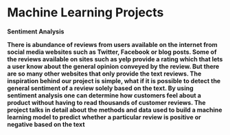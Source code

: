 # Machine Learning Projects

<b>Sentiment Analysis<b> 
  
There is abundance of reviews from users available on the internet from social media websites such as Twitter, Facebook or blog posts. Some of the reviews available on sites such as yelp provide a rating which that lets a user know about the general opinion conveyed by the review. But there are so many other websites that only provide the text reviews. The inspiration behind our project is simple, what if it is possible to detect the general sentiment of a review solely based on the text. By using sentiment analysis one can determine how customers feel about a product without having to read thousands of customer reviews. The project talks in detail about the methods and data used to build a machine learning model to predict whether a particular review is positive or negative based on the text
